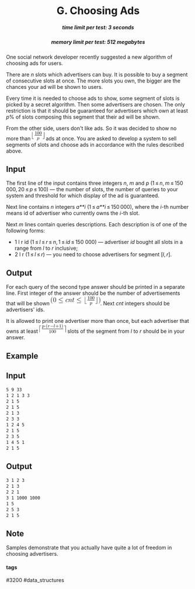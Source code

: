 <h1 style='text-align: center;'> G. Choosing Ads</h1>

<h5 style='text-align: center;'>time limit per test: 3 seconds</h5>
<h5 style='text-align: center;'>memory limit per test: 512 megabytes</h5>

One social network developer recently suggested a new algorithm of choosing ads for users.

There are *n* slots which advertisers can buy. It is possible to buy a segment of consecutive slots at once. The more slots you own, the bigger are the chances your ad will be shown to users.

Every time it is needed to choose ads to show, some segment of slots is picked by a secret algorithm. Then some advertisers are chosen. The only restriction is that it should be guaranteed for advertisers which own at least *p*% of slots composing this segment that their ad will be shown.

From the other side, users don't like ads. So it was decided to show no more than ![](images/1bc337dc838aaf4cb888794bfd7335875815ad18.png) ads at once. You are asked to develop a system to sell segments of slots and choose ads in accordance with the rules described above.

## Input

The first line of the input contains three integers *n*, *m* and *p* (1 ≤ *n*, *m* ≤ 150 000, 20 ≤ *p* ≤ 100) — the number of slots, the number of queries to your system and threshold for which display of the ad is guaranteed.

Next line contains *n* integers *a**i* (1 ≤ *a**i* ≤ 150 000), where the *i*-th number means id of advertiser who currently owns the *i*-th slot.

Next *m* lines contain queries descriptions. Each description is of one of the following forms: 

* 1 l r id (1 ≤ *l* ≤ *r* ≤ *n*, 1 ≤ *id* ≤ 150 000) — advertiser *id* bought all slots in a range from *l* to *r* inclusive;
* 2 l r (1 ≤ *l* ≤ *r*) — you need to choose advertisers for segment [*l*, *r*].
## Output

For each query of the second type answer should be printed in a separate line. First integer of the answer should be the number of advertisements that will be shown ![](images/594d68d450c6e46a07817cd2b8464ce07dfdbb98.png). Next *cnt* integers should be advertisers' ids. 

It is allowed to print one advertiser more than once, but each advertiser that owns at least ![](images/fe34e8b1cc20989935fc8ac482138d67059c322e.png) slots of the segment from *l* to *r* should be in your answer.

## Example

## Input


```
5 9 33  
1 2 1 3 3  
2 1 5  
2 1 5  
2 1 3  
2 3 3  
1 2 4 5  
2 1 5  
2 3 5  
1 4 5 1  
2 1 5  

```
## Output


```
3 1 2 3  
2 1 3  
2 2 1  
3 1 1000 1000  
1 5  
2 5 3  
2 1 5
```
## Note

Samples demonstrate that you actually have quite a lot of freedom in choosing advertisers.



#### tags 

#3200 #data_structures 
